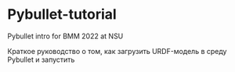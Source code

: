 # Pybullet-tutorial
Pybullet intro for BMM 2022 at NSU

Краткое руководство о том, как загрузить URDF-модель в среду Pybullet и запустить
